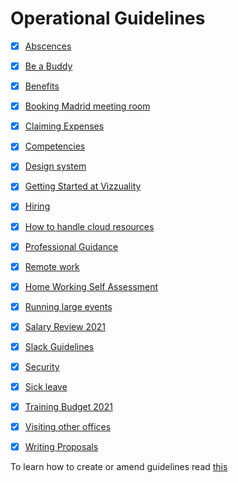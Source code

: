 # Operational Guidelines

- [x] [Abscences](absences.md)
- [x] [Be a Buddy](be-a-buddy.md)
- [x] [Benefits](benefits.md)
- [x] [Booking Madrid meeting room](madrid-meeting-room.md)
- [x] [Claiming Expenses](claiming-expenses.md)
- [x] [Competencies](competencies.md)
- [x] [Design system](design-system.md)
- [x] [Getting Started at Vizzuality](how-to-get-started-at-vizzuality.md)
- [x] [Hiring](hiring.md)
- [x] [How to handle cloud resources](how-to-handle-cloud-resources.md)
- [x] [Professional Guidance](professional-guidance.md)
- [x] [Remote work](remote-work.md)
- [x] [Home Working  Self Assessment](home-working-self-assessment.md)
- [x] [Running large events](how-to-run-big-events.md)
- [x] [Salary Review 2021](salary-review-2021.md) 
- [x] [Slack Guidelines](slack-guidelines.md)
- [x] [Security](security.md)
- [x] [Sick leave](sick-leave.md)
- [x] [Training Budget 2021](training-budget-2021.md)
- [x] [Visiting other offices](visiting-other-offices.md)
- [x] [Writing Proposals](writing-proposals.md)


To learn how to create or amend guidelines read [this](https://github.com/Vizzuality/playbook/blob/master/README.md)
